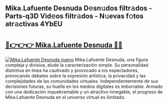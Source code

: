 ## Mika.Lafuente Desnuda D𝚎sn𝚞dos filtr𝚊dos - Parts-q3D Vid𝚎os filtr𝚊dos - N𝚞evas f𝚘tos atr𝚊ctivas 4YbEU

# <h2><a href="http://mb3krla.tromn.icu/?c=Mika.Lafuente+Desnuda">🔗👉👉👉 Mika.Lafuente Desnuda 🔗🔗</a></h2>

[![Mika.Lafuente Desnuda nuevo](https://i.imgur.com/pEAQMta.gif)](http://mb3krla.tromn.icu/?c=Mika.Lafuente+Desnuda)
Mika.Lafuente Desnuda, una figura compleja y divisiva, elude la caracterización simple. Su personalidad distintiva en línea ha cautivado y provocado a los espectadores, provocando debates sobre la expresión artística, la privacidad y las complejidades de las comunidades virtuales. Independientemente de sus decisiones futuras, su huella en los medios digitales es imborrable. Armado con una dedicación inquebrantable y un atractivo innegable, el progreso de Mika.Lafuente Desnuda en el universo virtual es ilimitado.
